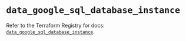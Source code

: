 # `data_google_sql_database_instance`

Refer to the Terraform Registry for docs: [`data_google_sql_database_instance`](https://registry.terraform.io/providers/hashicorp/google/6.50.0/docs/data-sources/sql_database_instance).
